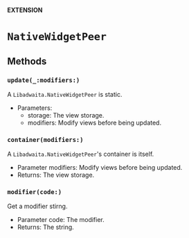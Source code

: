 **EXTENSION**

# `NativeWidgetPeer`

## Methods
### `update(_:modifiers:)`

A `Libadwaita.NativeWidgetPeer` is static.
- Parameters:
    - storage: The view storage.
    - modifiers: Modify views before being updated.

### `container(modifiers:)`

A `Libadwaita.NativeWidgetPeer`'s container is itself.
- Parameter modifiers: Modify views before being updated.
- Returns: The view storage.

### `modifier(code:)`

Get a modifier stirng.
- Parameter code: The modifier.
- Returns: The string.

